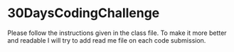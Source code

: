 # 30DaysCodingChallenge

Please follow the instructions given in the class file. To make it more better and readable I will try to add read me file on each code submission.
